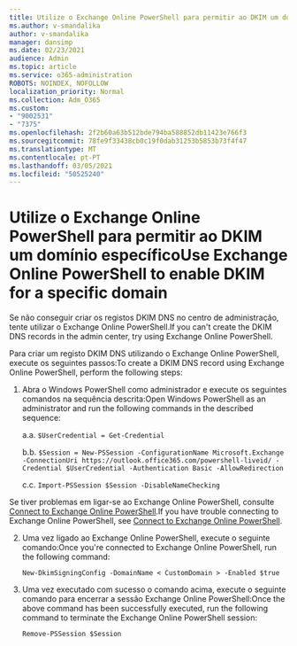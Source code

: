 ```yaml
---
title: Utilize o Exchange Online PowerShell para permitir ao DKIM um domínio específico
ms.author: v-smandalika
author: v-smandalika
manager: dansimp
ms.date: 02/23/2021
audience: Admin
ms.topic: article
ms.service: o365-administration
ROBOTS: NOINDEX, NOFOLLOW
localization_priority: Normal
ms.collection: Adm_O365
ms.custom:
- "9002531"
- "7375"
ms.openlocfilehash: 2f2b60a63b512bde794ba588852db11423e766f3
ms.sourcegitcommit: 78fe9f33438cb0c19f0dab31253b5853b73f4f47
ms.translationtype: MT
ms.contentlocale: pt-PT
ms.lasthandoff: 03/05/2021
ms.locfileid: "50525240"
---
```

# <a name="use-exchange-online-powershell-to-enable-dkim-for-a-specific-domain"></a><span data-ttu-id="34e15-102">Utilize o Exchange Online PowerShell para permitir ao DKIM um domínio específico</span><span class="sxs-lookup"><span data-stu-id="34e15-102">Use Exchange Online PowerShell to enable DKIM for a specific domain</span></span>

<span data-ttu-id="34e15-103">Se não conseguir criar os registos DKIM DNS no centro de administração, tente utilizar o Exchange Online PowerShell.</span><span class="sxs-lookup"><span data-stu-id="34e15-103">If you can't create the DKIM DNS records in the admin center, try using Exchange Online PowerShell.</span></span> 

<span data-ttu-id="34e15-104">Para criar um registo DKIM DNS utilizando o Exchange Online PowerShell, execute os seguintes passos:</span><span class="sxs-lookup"><span data-stu-id="34e15-104">To create a DKIM DNS record using Exchange Online PowerShell, perform the following steps:</span></span>

1. <span data-ttu-id="34e15-105">Abra o Windows PowerShell como administrador e execute os seguintes comandos na sequência descrita:</span><span class="sxs-lookup"><span data-stu-id="34e15-105">Open Windows PowerShell as an administrator and run the following commands in the described sequence:</span></span>

    <span data-ttu-id="34e15-106">a.</span><span class="sxs-lookup"><span data-stu-id="34e15-106">a.</span></span> `$UserCredential = Get-Credential`

    <span data-ttu-id="34e15-107">b.</span><span class="sxs-lookup"><span data-stu-id="34e15-107">b.</span></span> `$Session = New-PSSession -ConfigurationName Microsoft.Exchange -ConnectionUri https://outlook.office365.com/powershell-liveid/ -Credential $UserCredential -Authentication Basic -AllowRedirection`

    <span data-ttu-id="34e15-108">c.</span><span class="sxs-lookup"><span data-stu-id="34e15-108">c.</span></span> `Import-PSSession $Session -DisableNameChecking`
    
<span data-ttu-id="34e15-109">Se tiver problemas em ligar-se ao Exchange Online PowerShell, consulte [Connect to Exchange Online PowerShell](https://docs.microsoft.com/powershell/exchange/connect-to-exchange-online-powershell).</span><span class="sxs-lookup"><span data-stu-id="34e15-109">If you have trouble connecting to Exchange Online PowerShell, see [Connect to Exchange Online PowerShell](https://docs.microsoft.com/powershell/exchange/connect-to-exchange-online-powershell).</span></span>

2. <span data-ttu-id="34e15-110">Uma vez ligado ao Exchange Online PowerShell, execute o seguinte comando:</span><span class="sxs-lookup"><span data-stu-id="34e15-110">Once you're connected to Exchange Online PowerShell, run the following command:</span></span>

    `New-DkimSigningConfig -DomainName < CustomDomain > -Enabled $true`

3. <span data-ttu-id="34e15-111">Uma vez executado com sucesso o comando acima, execute o seguinte comando para encerrar a sessão Exchange Online PowerShell:</span><span class="sxs-lookup"><span data-stu-id="34e15-111">Once the above command has been successfully executed, run the following command to terminate the Exchange Online PowerShell session:</span></span>

    `Remove-PSSession $Session` 



